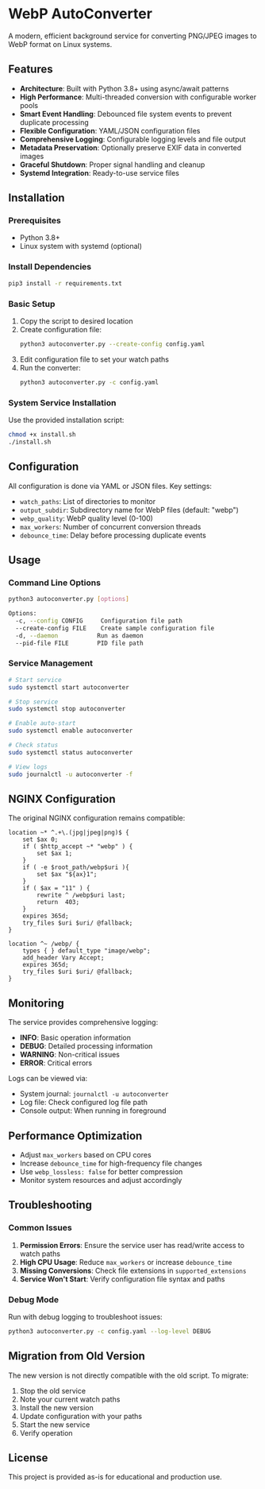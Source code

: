 # WebP AutoConverter

A modern, efficient background service for converting PNG/JPEG images to WebP format on Linux systems.

## Features

- **Architecture**: Built with Python 3.8+ using async/await patterns
- **High Performance**: Multi-threaded conversion with configurable worker pools
- **Smart Event Handling**: Debounced file system events to prevent duplicate processing
- **Flexible Configuration**: YAML/JSON configuration files
- **Comprehensive Logging**: Configurable logging levels and file output
- **Metadata Preservation**: Optionally preserve EXIF data in converted images
- **Graceful Shutdown**: Proper signal handling and cleanup
- **Systemd Integration**: Ready-to-use service files

## Installation

### Prerequisites
- Python 3.8+
- Linux system with systemd (optional)

### Install Dependencies
```bash
pip3 install -r requirements.txt
```

### Basic Setup
1. Copy the script to desired location
2. Create configuration file:
   ```bash
   python3 autoconverter.py --create-config config.yaml
   ```
3. Edit configuration file to set your watch paths
4. Run the converter:
   ```bash
   python3 autoconverter.py -c config.yaml
   ```

### System Service Installation
Use the provided installation script:
```bash
chmod +x install.sh
./install.sh
```

## Configuration

All configuration is done via YAML or JSON files. Key settings:

- `watch_paths`: List of directories to monitor
- `output_subdir`: Subdirectory name for WebP files (default: "webp")
- `webp_quality`: WebP quality level (0-100)
- `max_workers`: Number of concurrent conversion threads
- `debounce_time`: Delay before processing duplicate events

## Usage

### Command Line Options
```bash
python3 autoconverter.py [options]

Options:
  -c, --config CONFIG     Configuration file path
  --create-config FILE    Create sample configuration file
  -d, --daemon           Run as daemon
  --pid-file FILE        PID file path
```

### Service Management
```bash
# Start service
sudo systemctl start autoconverter

# Stop service
sudo systemctl stop autoconverter

# Enable auto-start
sudo systemctl enable autoconverter

# Check status
sudo systemctl status autoconverter

# View logs
sudo journalctl -u autoconverter -f
```

## NGINX Configuration

The original NGINX configuration remains compatible:

```nginx
location ~* ^.+\.(jpg|jpeg|png)$ {
    set $ax 0;
    if ( $http_accept ~* "webp" ) {
        set $ax 1;
    }
    if ( -e $root_path/webp$uri ){
        set $ax "${ax}1";
    }
    if ( $ax = "11" ) {
        rewrite ^ /webp$uri last;
        return  403;
    }
    expires 365d;
    try_files $uri $uri/ @fallback;
}

location ^~ /webp/ {
    types { } default_type "image/webp";
    add_header Vary Accept;
    expires 365d;
    try_files $uri $uri/ @fallback;
}
```

## Monitoring

The service provides comprehensive logging:

- **INFO**: Basic operation information
- **DEBUG**: Detailed processing information
- **WARNING**: Non-critical issues
- **ERROR**: Critical errors

Logs can be viewed via:
- System journal: `journalctl -u autoconverter`
- Log file: Check configured log file path
- Console output: When running in foreground

## Performance Optimization

- Adjust `max_workers` based on CPU cores
- Increase `debounce_time` for high-frequency file changes
- Use `webp_lossless: false` for better compression
- Monitor system resources and adjust accordingly

## Troubleshooting

### Common Issues

1. **Permission Errors**: Ensure the service user has read/write access to watch paths
2. **High CPU Usage**: Reduce `max_workers` or increase `debounce_time`
3. **Missing Conversions**: Check file extensions in `supported_extensions`
4. **Service Won't Start**: Verify configuration file syntax and paths

### Debug Mode
Run with debug logging to troubleshoot issues:
```bash
python3 autoconverter.py -c config.yaml --log-level DEBUG
```

## Migration from Old Version

The new version is not directly compatible with the old script. To migrate:

1. Stop the old service
2. Note your current watch paths
3. Install the new version
4. Update configuration with your paths
5. Start the new service
6. Verify operation

## License

This project is provided as-is for educational and production use.
